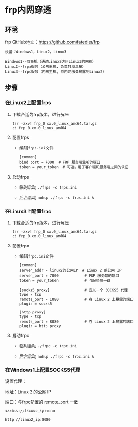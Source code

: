 # frp内网穿透

## 环境

frp GitHub地址：https://github.com/fatedier/frp

```
设备：Windows1，Linux2，Linux3

Windows1--攻击机（通过Linux2访问Linux3的网络）
Linux2--frps服务（公网主机, 负责转发流量）
Linux3--frpc服务（内网主机, 将内网服务暴露到Linux2）
```

## 步骤

### 在Linux2上配置frps

1. 下载合适的frp版本，进行解压
    
    ```
    tar -zxvf frp_0.xx.0_linux_amd64.tar.gz
    cd frp_0.xx.0_linux_amd64
    ```

2. 配置frps：
    
    - 编辑`frps.ini`文件
        
        ```
        [common]
        bind_port = 7000  # FRP 服务端监听的端口
        token = your_token  # 可选，用于客户端和服务端之间的认证
        ```

3. 启动frps：

    - 临时启动 `./frps -c frps.ini`
    
    - 后台启动 `nohup ./frps -c frps.ini &`

### 在Linux3上配置frpc

1. 下载合适的frp版本，进行解压
    
    ```
    tar -zxvf frp_0.xx.0_linux_amd64.tar.gz
    cd frp_0.xx.0_linux_amd64
    ```

2. 配置frpc：
    
    - 编辑`frpc.ini`文件
        
        ```
        [common]
        server_addr = linux2的公网IP  # Linux 2 的公网 IP
        server_port = 7000            # FRP 服务端的端口
        token = your_token            # 与服务端一致

        [socks5_proxy]                # 定义一个 SOCKS5 代理
        type = tcp
        remote_port = 1080            # 在 Linux 2 上暴露的端口
        plugin = socks5

        [http_proxy]
        type = tcp
        remote_port = 8080            # 在 Linux 2 上暴露的端口
        plugin = http_proxy
        ```

3. 启动frpc：

    - 临时启动 `./frpc -c frpc.ini`
    
    - 后台启动 `nohup ./frpc -c frpc.ini &`

### 在Windows1上配置SOCKS5代理

设置代理：

地址：Linux 2 的公网 IP

端口：与frpc配置的 remote_port 一致

```
socks5://liunx2_ip:1080

http://linux2_ip:8080
```